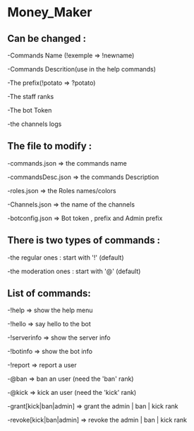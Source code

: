 # Money_Maker
## Can be changed : 
-Commands Name (!exemple => !newname)

-Commands Descrition(use in the help commands)

-The prefix(!potato => ?potato)

-The staff ranks

-The bot Token

-the channels logs


## The file to modify : 
-commands.json => the commands name

-commandsDesc.json => the commands Description

-roles.json => the Roles names/colors

-Channels.json => the name of the channels

-botconfig.json => Bot token , prefix and Admin prefix


## There is two types of commands : 
-the regular ones : start with '!' (default)

-the moderation ones : start with '@' (default)


## List of commands: 
-!help => show the help menu

-!hello => say hello to the bot

-!serverinfo => show the server info

-!botinfo => show the bot info

-!report => report a user

-@ban => ban an user (need the 'ban' rank)

-@kick => kick an user (need the 'kick' rank)

-grant[kick|ban|admin] => grant the admin | ban | kick rank

-revoke[kick|ban|admin] => revoke the admin | ban | kick rank

